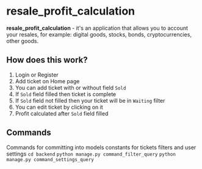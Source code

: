 # resale_profit_calculation
**resale_profit_calculation** - it's an application that allows you to account your resales, for example: digital goods, stocks, bonds, cryptocurrencies, other goods.
## How does this work?
1. Login or Register
2. Add ticket on Home page
3. You can add ticket with or without field `Sold`
4. If `Sold` field filled then ticket is complete
5. If `Sold` field not filled then your ticket will be in `Waiting` filter
6. You can edit ticket by clicking on it
7. Profit calculated after `Sold` field filled
## Commands
Commands for committing into models constants for tickets filters and user settings
```cd backend```
```python manage.py command_filter_query```
```python manage.py command_settings_query```
